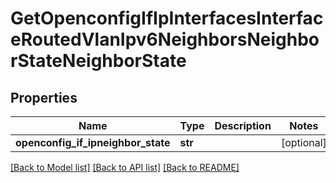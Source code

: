 # GetOpenconfigIfIpInterfacesInterfaceRoutedVlanIpv6NeighborsNeighborStateNeighborState

## Properties
Name | Type | Description | Notes
------------ | ------------- | ------------- | -------------
**openconfig_if_ipneighbor_state** | **str** |  | [optional] 

[[Back to Model list]](../README.md#documentation-for-models) [[Back to API list]](../README.md#documentation-for-api-endpoints) [[Back to README]](../README.md)


